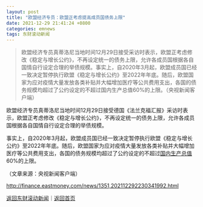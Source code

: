 ```yaml
---
layout: post
title: "欧盟经济专员：欧盟正考虑提高成员国债务上限"
date: 2021-12-29 21:41:24 +0800
categories: emnews
tags: 东财滚动新闻
---
```

> 欧盟经济专员真蒂洛尼当地时间12月29日接受采访时表示，欧盟正考虑修改《稳定与增长公约》，不再设定统一的债务上限，允许各成员国根据各自国情自行设定合理的举债规模。事实上，自2020年3月起，欧盟成员国已经一致决定暂停执行欧盟《稳定与增长公约》至2022年年底。随后，欧盟国家为应对疫情大量发放各类补贴并大幅增加医疗等公共费用支出，各国的债务规模均超过了公约设定的不超过国内生产总值60%的上限。（央视新闻客户端）

<p>欧盟经济专员真蒂洛尼当地时间12月29日接受德国《法兰克福汇报》采访时表示，欧盟正考虑修改《稳定与增长公约》，不再设定统一的债务上限，允许各成员国根据各自国情自行设定合理的举债规模。</p>
 <p>事实上，自2020年3月起，欧盟成员国已经一致决定暂停执行欧盟《稳定与增长公约》至2022年年底。随后，欧盟国家为应对疫情大量发放各类补贴并大幅增加医疗等公共费用支出，各国的债务规模均超过了公约设定的不超过<span id="Info.343"><a href="http://data.eastmoney.com/cjsj/gdp.html" class="infokey">国内生产总值</a></span>60%的上限。</p><p class="em_media">（文章来源：央视新闻客户端）</p>

<http://finance.eastmoney.com/news/1351,202112292230341992.html>

[返回东财滚动新闻](//finews.withounder.com/emnews/)｜[返回首页](//finews.withounder.com/)